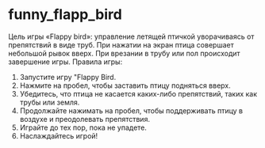 # funny_flapp_bird
Цель игры «Flappy bird»: управление летящей птичкой уворачиваясь от препятствий в виде труб. При нажатии на экран птица совершает небольшой рывок вверх. При врезании в трубу или пол происходит завершение игры.
Правила игры:
1. Запустите игру "Flappy Bird.
2. Нажмите на пробел, чтобы заставить птицу подняться вверх.
3. Убедитесь, что птица не касается каких-либо препятствий, таких как трубы или земля.
4. Продолжайте нажимать на пробел, чтобы поддерживать птицу в воздухе и преодолевать препятствия.
5. Играйте до тех пор, пока не упадете.
6. Наслаждайтесь игрой!
